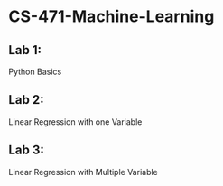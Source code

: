 # CS-471-Machine-Learning

## Lab 1: 
Python Basics

## Lab 2: 
Linear Regression with one Variable

## Lab 3:
Linear Regression with Multiple Variable
